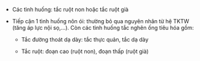 - Các tình huống: tắc ruột non hoặc tắc ruột già  
- Tiếp cận 1 tình huống nôn ói: thường bỏ qua nguyên nhân từ hệ TKTW (tăng áp lực nội sọ,…). Còn các tình huống tắc nghẽn ống tiêu hóa gồm:  
	- Tắc đường thoát dạ dày: tắc thực quản, tắc dạ dày  
	- Tắc ruột: đoạn cao (ruột non), đoạn thấp (ruột già)